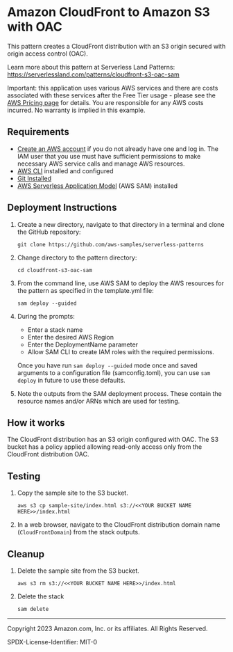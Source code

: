 # Amazon CloudFront to Amazon S3 with OAC

This pattern creates a CloudFront distribution with an S3 origin secured with origin access control (OAC).

Learn more about this pattern at Serverless Land Patterns: https://serverlessland.com/patterns/cloudfront-s3-oac-sam

Important: this application uses various AWS services and there are costs associated with these services after the Free Tier usage - please see the [AWS Pricing page](https://aws.amazon.com/pricing/) for details. You are responsible for any AWS costs incurred. No warranty is implied in this example.

## Requirements

* [Create an AWS account](https://portal.aws.amazon.com/gp/aws/developer/registration/index.html) if you do not already have one and log in. The IAM user that you use must have sufficient permissions to make necessary AWS service calls and manage AWS resources.
* [AWS CLI](https://docs.aws.amazon.com/cli/latest/userguide/install-cliv2.html) installed and configured
* [Git Installed](https://git-scm.com/book/en/v2/Getting-Started-Installing-Git)
* [AWS Serverless Application Model](https://docs.aws.amazon.com/serverless-application-model/latest/developerguide/serverless-sam-cli-install.html) (AWS SAM) installed

## Deployment Instructions

1. Create a new directory, navigate to that directory in a terminal and clone the GitHub repository:
    ``` 
    git clone https://github.com/aws-samples/serverless-patterns
    ```
1. Change directory to the pattern directory:
    ```
    cd cloudfront-s3-oac-sam
    ```
1. From the command line, use AWS SAM to deploy the AWS resources for the pattern as specified in the template.yml file:
    ```
    sam deploy --guided
    ```
1. During the prompts:
    * Enter a stack name
    * Enter the desired AWS Region
    * Enter the DeploymentName parameter
    * Allow SAM CLI to create IAM roles with the required permissions.

    Once you have run `sam deploy --guided` mode once and saved arguments to a configuration file (samconfig.toml), you can use `sam deploy` in future to use these defaults.

1. Note the outputs from the SAM deployment process. These contain the resource names and/or ARNs which are used for testing.

## How it works

The CloudFront distribution has an S3 origin configured with OAC. The S3 bucket has a policy applied allowing read-only access only from the CloudFront distribution OAC.

## Testing

1. Copy the sample site to the S3 bucket.
    ```
    aws s3 cp sample-site/index.html s3://<<YOUR BUCKET NAME HERE>>/index.html
    ```

1. In a web browser, navigate to the CloudFront distribution domain name (`CloudFrontDomain`) from the stack outputs.

## Cleanup
 
1. Delete the sample site from the S3 bucket.
    ```
    aws s3 rm s3://<<YOUR BUCKET NAME HERE>>/index.html
    ```

1. Delete the stack
    ```
    sam delete
    ```

----
Copyright 2023 Amazon.com, Inc. or its affiliates. All Rights Reserved.

SPDX-License-Identifier: MIT-0
